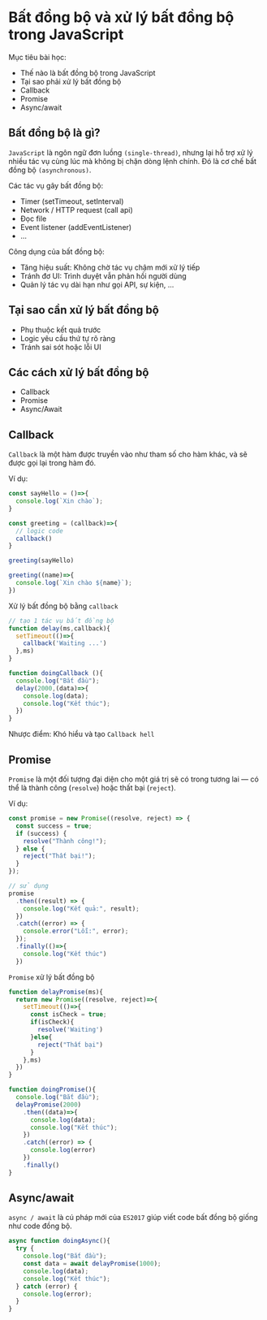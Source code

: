 # Bất đồng bộ và xử lý bất đồng bộ trong JavaScript
Mục tiêu bài học:
- Thế nào là bất đồng bộ trong JavaScript
- Tại sao phải xử lý bất đồng bộ
- Callback
- Promise
- Async/await

## Bất đồng bộ là gì?
`JavaScript` là ngôn ngữ đơn luồng `(single-thread)`, nhưng lại hỗ trợ xử lý nhiều tác vụ cùng lúc mà không bị chặn dòng lệnh chính. Đó là cơ chế bất đồng bộ `(asynchronous)`.

Các tác vụ gây bất đồng bộ:
- Timer (setTimeout, setInterval)
- Network / HTTP request (call api)
- Đọc file
- Event listener (addEventListener)
- ...

Công dụng của bất đồng bộ:
- Tăng hiệu suất: Không chờ tác vụ chậm mới xử lý tiếp
- Tránh đơ UI: Trình duyệt vẫn phản hồi người dùng
- Quản lý tác vụ dài hạn như gọi API, sự kiện, ...

## Tại sao cần xử lý bất đồng bộ
- Phụ thuộc kết quả trước
- Logic yêu cầu thứ tự rõ ràng
- Tránh sai sót hoặc lỗi UI

## Các cách xử lý bất đồng bộ
- Callback
- Promise
- Async/Await

## Callback
`Callback` là một hàm được truyền vào như tham số cho hàm khác, và sẽ được gọi lại trong hàm đó.

Ví dụ: 
```js
const sayHello = ()=>{
  console.log(`Xin chào`);
}

const greeting = (callback)=>{
  // logic code
  callback()
}

greeting(sayHello)

greeting((name)=>{
  console.log(`Xin chào ${name}`);
})
```

Xử lý bất đồng bộ bằng `callback`
```js
// tạo 1 tác vụ bất đồng bộ
function delay(ms,callback){
  setTimeout(()=>{
    callback('Waiting ...')
  },ms)
}

function doingCallback (){
  console.log("Bắt đầu");
  delay(2000,(data)=>{
    console.log(data);
    console.log("Kết thúc");
  })
}
```
Nhược điểm: Khó hiểu và tạo `Callback hell`

## Promise
`Promise` là một đối tượng đại diện cho một giá trị sẽ có trong tương lai — có thể là thành công (`resolve`) hoặc thất bại (`reject`).

Ví dụ:
```js
const promise = new Promise((resolve, reject) => {
  const success = true;
  if (success) {
    resolve("Thành công!");
  } else {
    reject("Thất bại!");
  }
});

// sử dụng
promise
  .then((result) => {
    console.log("Kết quả:", result);
  })
  .catch((error) => {
    console.error("Lỗi:", error);
  });
  .finally(()=>{
    console.log("Kết thúc")
  })

```

`Promise` xử lý bất đồng bộ
```js
function delayPromise(ms){
  return new Promise((resolve, reject)=>{
    setTimeout(()=>{
      const isCheck = true;
      if(isCheck){
        resolve('Waiting')
      }else{
        reject("Thất bại")
      }
    },ms)
  })
}

function doingPromise(){
  console.log("Bắt đầu");
  delayPromise(2000)
    .then((data)=>{
      console.log(data);
      console.log("Kết thúc");
    })
    .catch((error) => {
      console.log(error)
    })
    .finally()
}
```

## Async/await
`async / await` là cú pháp mới của `ES2017` giúp viết code bất đồng bộ giống như code đồng bộ.

```js
async function doingAsync(){
  try {
    console.log("Bắt đầu");
    const data = await delayPromise(1000);
    console.log(data);
    console.log("Kết thúc");
  } catch (error) {
    console.log(error);
  }
}
```
